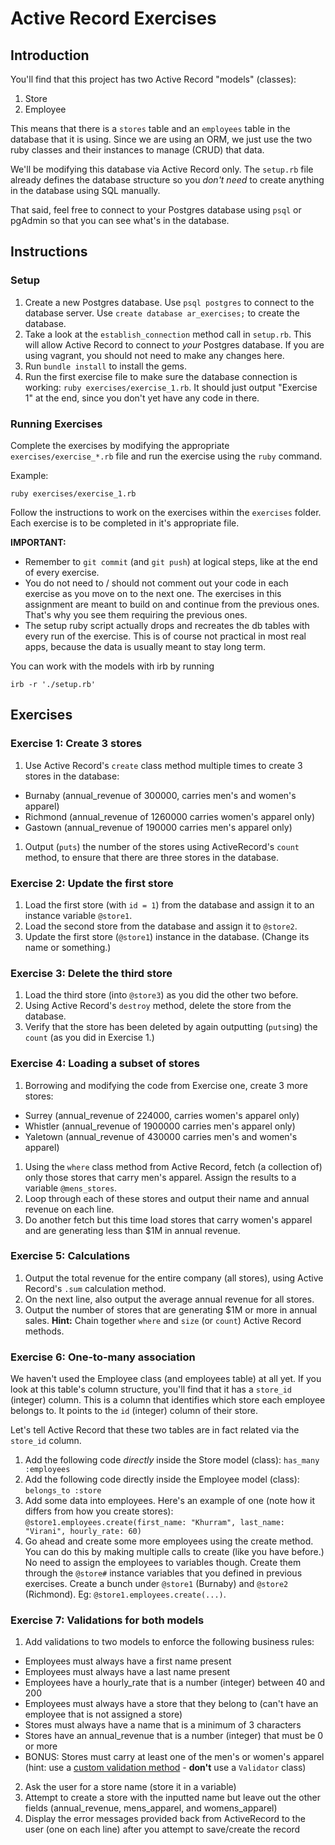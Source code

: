 # Active Record Exercises

## Introduction

You'll find that this project has two Active Record "models" (classes):

1. Store
1. Employee

This means that there is a `stores` table and an `employees` table in the
database that it is using. Since we are using an ORM, we just use the two ruby
classes and their instances to manage (CRUD) that data.

We'll be modifying this database via Active Record only. The `setup.rb` file
already defines the database structure so you _don't need_ to create anything in
the database using SQL manually.

That said, feel free to connect to your Postgres database using `psql` or
pgAdmin so that you can see what's in the database.

## Instructions

### Setup

1. Create a new Postgres database. Use `psql postgres` to connect to the
   database server. Use `create database ar_exercises;` to create the database.
1. Take a look at the `establish_connection` method call in `setup.rb`. This
   will allow Active Record to connect to *your* Postgres database. If you are
   using vagrant, you should not need to make any changes here.
1. Run `bundle install` to install the gems.
1. Run the first exercise file to make sure the database connection is working:
   `ruby exercises/exercise_1.rb`. It should just output "Exercise 1" at the
   end, since you don't yet have any code in there.

### Running Exercises

Complete the exercises by modifying the appropriate `exercises/exercise_*.rb`
file and run the exercise using the `ruby` command.

Example:

    ruby exercises/exercise_1.rb

Follow the instructions to work on the exercises within the `exercises`
folder. Each exercise is to be completed in it's appropriate file.

**IMPORTANT:**

* Remember to `git commit` (and `git push`) at logical steps, like at the end of
  every exercise.
* You do not need to / should not comment out your code in each exercise as you
  move on to the next one. The exercises in this assignment are meant to build
  on and continue from the previous ones. That's why you see them requiring the
  previous ones.
* The setup ruby script actually drops and recreates the db tables with every
  run of the exercise. This is of course not practical in most real apps,
  because the data is usually meant to stay long term.

You can work with the models with irb by running

    irb -r './setup.rb'

## Exercises

### Exercise 1: Create 3 stores

1. Use Active Record's `create` class method multiple times to create 3 stores
   in the database:
  * Burnaby (annual_revenue of 300000, carries men's and women's apparel)
  * Richmond (annual_revenue of 1260000 carries women's apparel only)
  * Gastown (annual_revenue of 190000 carries men's apparel only)
1. Output (`puts`) the number of the stores using ActiveRecord's `count` method,
   to ensure that there are three stores in the database.

### Exercise 2: Update the first store

1. Load the first store (with `id = 1`) from the database and assign it to an
   instance variable `@store1`.
1. Load the second store from the database and assign it to `@store2`.
1. Update the first store (`@store1`) instance in the database. (Change its name
   or something.)

### Exercise 3: Delete the third store

1. Load the third store (into `@store3`) as you did the other two before.
1. Using Active Record's `destroy` method, delete the store from the database.
1. Verify that the store has been deleted by again outputting (`puts`ing) the
   `count` (as you did in Exercise 1.)

### Exercise 4: Loading a subset of stores

1. Borrowing and modifying the code from Exercise one, create 3 more stores:
  * Surrey (annual_revenue of 224000, carries women's apparel only)
  * Whistler (annual_revenue of 1900000 carries men's apparel only)
  * Yaletown (annual_revenue of 430000 carries men's and women's apparel)
1. Using the `where` class method from Active Record, fetch (a collection of)
   only those stores that carry men's apparel. Assign the results to a variable
   `@mens_stores`.
1. Loop through each of these stores and output their name and annual revenue on
   each line.
1. Do another fetch but this time load stores that carry women's apparel and are
   generating less than $1M in annual revenue.

### Exercise 5: Calculations

1. Output the total revenue for the entire company (all stores), using Active
   Record's `.sum` calculation method.
1. On the next line, also output the average annual revenue for all stores.
1. Output the number of stores that are generating $1M or more in annual
   sales. **Hint:** Chain together `where` and `size` (or `count`) Active Record
   methods.

### Exercise 6: One-to-many association

We haven't used the Employee class (and employees table) at all yet. If you look
at this table's column structure, you'll find that it has a `store_id` (integer)
column. This is a column that identifies which store each employee belongs
to. It points to the `id` (integer) column of their store.

Let's tell Active Record that these two tables are in fact related via the
`store_id` column.

1. Add the following code _directly_ inside the Store model (class): `has_many :employees`
1. Add the following code directly inside the Employee model (class):
   `belongs_to :store`
1. Add some data into employees. Here's an example of one (note how it differs
   from how you create stores): `@store1.employees.create(first_name: "Khurram",
   last_name: "Virani", hourly_rate: 60)`
1. Go ahead and create some more employees using the create method. You can do
   this by making multiple calls to create (like you have before.) No need to
   assign the employees to variables though. Create them through the `@store#`
   instance variables that you defined in previous exercises. Create a bunch
   under `@store1` (Burnaby) and `@store2` (Richmond). Eg:
   `@store1.employees.create(...)`.

### Exercise 7: Validations for both models

1. Add validations to two models to enforce the following business rules:
  * Employees must always have a first name present
  * Employees must always have a last name present
  * Employees have a hourly_rate that is a number (integer) between 40 and 200
  * Employees must always have a store that they belong to (can't have an employee that is not assigned a store)
  * Stores must always have a name that is a minimum of 3 characters
  * Stores have an annual_revenue that is a number (integer) that must be 0 or more
  * BONUS: Stores must carry at least one of the men's or women's apparel (hint: use a [custom validation method](http://guides.rubyonrails.org/active_record_validations.html#custom-methods) - **don't** use a `Validator` class)
2. Ask the user for a store name (store it in a variable)
3. Attempt to create a store with the inputted name but leave out the other fields (annual_revenue, mens_apparel, and womens_apparel)
4. Display the error messages provided back from ActiveRecord to the user (one on each line) after you attempt to save/create the record
